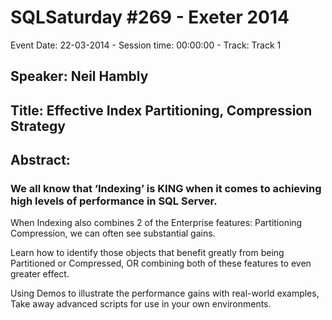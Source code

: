 # SQLSaturday #269 - Exeter 2014
Event Date: 22-03-2014 - Session time: 00:00:00 - Track: Track 1
## Speaker: Neil Hambly
## Title: Effective Index Partitioning, Compression Strategy
## Abstract:
### We all know that ‘Indexing’ is KING when it comes to achieving high levels of performance in SQL Server. 
When Indexing also combines 2 of the Enterprise features: Partitioning  Compression, we can often see substantial gains.

Learn how to identify those objects that benefit greatly from being Partitioned or Compressed, OR combining both of these features to even greater effect.

Using Demos to illustrate the performance gains with real-world examples, Take away advanced scripts for use in your own environments.
